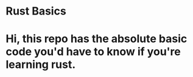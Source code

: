 # Rust Basics
# Hi, this repo has the absolute basic code you'd have to know if you're learning rust. 
